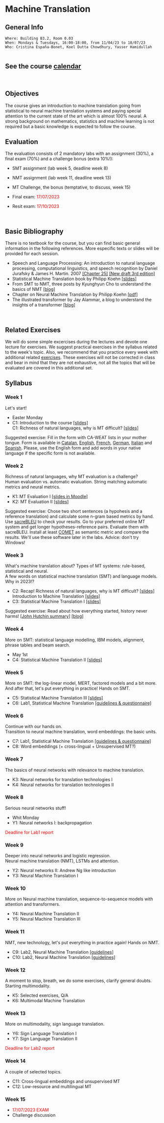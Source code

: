 # Machine Translation
## General Info
```
Where: Building B3.2, Room 0.03
When: Mondays & Tuesdays, 16:00-18:00, from 11/04/23 to 18/07/23
Who: Cristina España-Bonet, Koel Dutta Chowdhury, Yasser Hamidullah
     
```

## See the course [calendar](../calendars/calendarMT.md)
<br>

## Objectives

The course gives an introduction to machine translation going from statistical to neural machine translation systems and paying special attention to the current state of the art which is almost 100% neural. A strong background on mathematics, statistics and machine learning is not required but a basic knowledge is expected to follow the course.
<br>


## Evaluation

The evaluation consists of 2 mandatory labs with an assignment (30%), a final exam (70%) and a challenge bonus (extra 10%!):
* SMT assignment (lab week 5, deadline week 8)
* NMT assignment (lab week 11, deadline week 13)
* MT Challenge, the bonus (temptative, to discuss, week 15)

* Final exam: <span style="color:red"> 17/07/2023 </span> 
* Resit exam: <span style="color:red"> 17/10/2023 </span>
<br>


## Basic Bibliography

There is no textbook for the course, but you can find basic general information in the following references. More especific texts or slides will be provided for each session.

* Speech and Language Processing: An introduction to natural language processing, computational linguistics,
and speech recognition by Daniel Jurafsky & James H. Martin. 2007 [[Chapter 25]](.//slides2018/biblio/JurafskyMartinChap25Draft.pdf) [[New draft 3rd edition]](https://web.stanford.edu/~jurafsky/slp3/)
* Statistical Machine Translation book by Philipp Koehn [[slides]](http://www.statmt.org/book/)
* From SMT to NMT, three posts by Kyunghyun Cho to understand the basics of NMT [[blog]](https://devblogs.nvidia.com/introduction-neural-machine-translation-with-gpus/)
* Chapter on Neural Machine Translation by Philipp Koehn [[pdf]](https://arxiv.org/pdf/1709.07809.pdf)
* The illustrated transformer by Jay Alammar, a blog to understand the insights of a transformer [[blog]](https://jalammar.github.io/illustrated-transformer/)
<br>

## Related Exercises

We will do some simple excercises during the lectures and devote one lecture for exercises. We suggest practical exercises in the syllabus related to the week's topic. Also, we recommend that you practice every week with additional related [exercises](https://lms.sulb.uni-saarland.de/moodle/course/view.php?id=8655). These exercises will not be corrected in class and bear in mind that they are not exhaustive, not all the topics that will be evaluated are covered in this additional set.


## Syllabus

### Week 1

Let's start! 

* Easter Monday
* C1: Introduction to the course [[slides]](.//slides2023/lectures/1-introCourse.pdf) <br>
C1: Richness of natural languages, why is MT difficult? [[slides]](.//slides2023/lectures/2-introLanguages.pdf) <br>

Suggested exercise: Fill in the form with CA-WEAT lists in your mother tongue. Form is available in [Catalan](https://docs.google.com/forms/d/e/1FAIpQLSfuCtPWl6MgpnitOLWbbncslIVE9ggY1HcezkPwmOvTu9R7SQ/viewform?usp=sf_link), [English](https://docs.google.com/forms/d/e/1FAIpQLSe7PxnTNox-TYTQZFz0S6j0XNv_fcZIg6RgZdOURveKIKs9Pw/viewform?usp=sf_link), [French](https://docs.google.com/forms/d/e/1FAIpQLSeyOaVTzNlpcIhWvbHLisX7VO72Gr3PL7K5gnFLKzDDimLGag/viewform?usp=sf_link), [German](https://docs.google.com/forms/d/e/1FAIpQLSeLsN2u8NWS-glF91uyMpE6UooyiZtfM_yB0c0AmolUsxYrBA/viewform?usp=sf_link), [Italian](https://docs.google.com/forms/d/e/1FAIpQLScFcw_ORqR9NwSzL3jY3s18e4Z2hEBNCbZjSgEhewmOymvIHA/viewform?usp=sf_link) and [Spanish](https://docs.google.com/forms/d/e/1FAIpQLSciZNJr-xxk-W4lvCc5Ja_BixdWy68doagOKmhJx7VmZILyaw/viewform?usp=sf_link). Please, use the English form and add words in your native language if the specific form is not available.

### Week 2

Richness of natural languages, why MT evaluation is a challenge? <br>
Human evaluation vs. automatic evaluation. String matching automatic metrics and neural metrics. 

* K1: MT Evaluation I  [[slides in Moodle]](https://lms.sulb.uni-saarland.de/moodle/course/view.php?id=8655) <br>
* K2: MT Evaluation II  [[slides]](.//slides2023/lectures/4-MT_evaluation_II.pdf)

Suggested exercise: Chose two short sentences (a hypohesis and a reference translation) and calculate some n-gram based metrics by hand. Use [sacreBLEU](https://github.com/mjpost/sacrebleu) to check your results. Go to your preferred online MT system and get longer hypotheses-reference pairs. Evaluate them with sacreBLEU. Install at least [COMET](https://unbabel.github.io/COMET/html/index.html) as semantic metric and compare the results. We'll use these software later in the labs. Advice: don't try Windows!

### Week 3 

What's machine translation about? Types of MT systems: rule-based, statistical and neural. <br>
A few words on statistical machine translation (SMT) and language models. Why in 2023!? 

* C2: Recap! Richness of natural languages, why is MT difficult? [[slides]](.//slides2023/lectures/2b-introLanguagesRecap.pdf) <br>
Introduction to Machine Translation [[slides]](.//slides2023/lectures/5-MTinNutshell.pdf) 
* C3: Statistical Machine Translation I [[slides]](.//slides2023/lectures/6-SMT.pdf) 

Suggested exercise: Read about how everything started, history never harms! [[John Hutchin summary](https://www.infoamerica.org/documentos_pdf/bar05.pdf)] [[blog]](https://www.freecodecamp.org/news/a-history-of-machine-translation-from-the-cold-war-to-deep-learning-f1d335ce8b5/)

### Week 4

More on SMT: statistical language modelling, IBM models, alignment, phrase tables and beam search.

* May 1st
* C4: Statistical Machine Translation II [[slides]](.//slides2023/lectures/6-SMT.pdf)

### Week 5

More on SMT: the log-linear model, MERT, factored models and a bit more. <br>
And after that, let's put everything in practice! Hands on SMT.

* C5: Statistical Machine Translation III [[slides]](.//slides2023/lectures/6-SMT.pdf)
* C6: Lab1, Statistical Machine Translation [[guidelines \& questionnaire]](.//slides2023/lectures/L1-labSMT.pdf) 

### Week 6

Continue with our hands on. <br>
Transition to neural machine translation, word embeddings: the basic units.

* C7: Lab1, Statistical Machine Translation [[guidelines \& questionnaire]](.//slides2023/lectures/L1-labSMT.pdf) 
* C8: Word embeddings (+ cross-lingual + Unsupervised MT?)

### Week 7
 
The basics of neural networks with relevance to machine translation. 

* K3: Neural networks for translation technologies I
* K4: Neural networks for translation technologies II


### Week 8

Serious neural networks stuff! 

* Whit Monday
* Y1: Neural networks I: backpropagation

<span style="color:red">Deadline for Lab1 report</span>

### Week 9

Deeper into neural networks and logistic regression. <br>
Neural machine translation (NMT), LSTMs and attention. <br>

* Y2: Neural networks II: Andrew Ng like introduction
* Y3: Neural Machine Translation I

### Week 10

More on Neural machine translation, sequence-to-sequence models with attention and transformers.

* Y4: Neural Machine Translation II
* Y5: Neural Machine Translation III


### Week 11

NMT, new technology, let's put everything in practice again! Hands on NMT.

* C9: Lab2, Neural Machine Translation [[guidelines]](.//slides2023/lectures/) 
* C10: Lab2, Neural Machine Translation [[guidelines]](.//slides2023/lectures/) 

### Week 12 

A moment to stop, breath, we do some exercises, clarify general doubts.</br>
Starting multimodality.

* K5: Selected exercises, Q/A
* K6: Multimodal Machine Translation

### Week 13

More on multimodality, sign language translation. 

* Y6: Sign Language Translation I 
* Y7: Sign Language Translation II

<span style="color:red">Deadline for Lab2 report</span>

### Week 14

A couple of selected topics.

* C11: Cross-lingual embeddings and unsupervised MT
* C12: Low-resource and multilingual MT

### Week 15

* <span style="color:red"> 17/07/2023 EXAM </span>
* Challenge discussion


